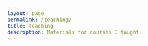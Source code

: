 ```yaml
---
layout: page
permalink: /teaching/
title: Teaching
description: Materials for courses I taught.
---
```

